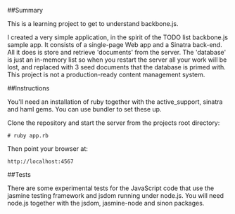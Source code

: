 ##Summary

This is a learning project to get to understand backbone.js. 

I created a very simple application, in the spirit of the TODO list
backbone.js sample app. It consists of a single-page Web app and a
Sinatra back-end. All it does is store and retrieve 'documents' from the
server. The 'database' is just an in-memory list so when you restart the
server all your work will be lost, and replaced with 3 seed
documents that the database is primed with. This project is not a
production-ready content management system.

##Instructions

You'll need an installation of ruby together with the active_support,
sinatra and haml gems. You can use bundler to set these up.

Clone the repository and start the server from the projects root directory:

    # ruby app.rb

Then point your browser at:

    http://localhost:4567

##Tests

There are some experimental tests for the JavaScript code that use the jasmine
testing framework and jsdom running under node.js. You will need node.js
together with the jsdom, jasmine-node and sinon packages.
